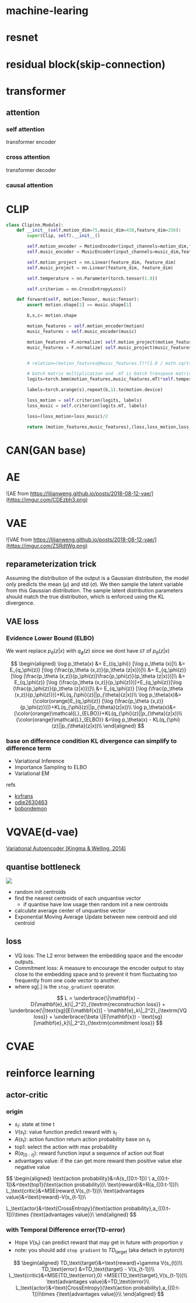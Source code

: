 # machine-learing

# resnet

# residual block(skip-connection)

# transformer

## attention

### self attention

transformer encoder

### cross attention

transformer decoder

### causal attention

# CLIP


```py
class Clip(nn.Module):
    def __init__(self,motion_dim=75,music_dim=438,feature_dim=256):
        super(Clip, self).__init__()

        self.motion_encoder = MotionEncoder(input_channels=motion_dim,feature_dim=feature_dim)
        self.music_encoder = MusicEncoder(input_channels=music_dim,feature_dim=feature_dim)

        self.motion_project = nn.Linear(feature_dim, feature_dim)
        self.music_project = nn.Linear(feature_dim, feature_dim)

        self.temperature = nn.Parameter(torch.tensor(1.0))

        self.criterion = nn.CrossEntropyLoss()

    def forward(self, motion:Tensor, music:Tensor):
        assert motion.shape[1] == music.shape[1]

        b,s,c= motion.shape

        motion_features = self.motion_encoder(motion)
        music_features = self.music_encoder(music)

        motion_features =F.normalize( self.motion_project(motion_features),p=2,dim=-1)
        music_features = F.normalize( self.music_project(music_features),p=2,dim=-1)


        # relation=(motion_features@music_features.T)*(1.0 / math.sqrt(c))

        # batch matrix multiplication and .mT is batch transpose matrix
        logits=torch.bmm(motion_features,music_features.mT)*self.temperature

        labels=torch.arange(s).repeat(b,1).to(motion.device)

        loss_motion = self.criterion(logits, labels)
        loss_music = self.criterion(logits.mT, labels)

        loss=(loss_motion+loss_music)/2

        return (motion_features,music_features),(loss,loss_motion,loss_music)
```

# CAN(GAN base)

# AE
![AE from https://lilianweng.github.io/posts/2018-08-12-vae/](https://imgur.com/CDEzbh3.png)
# VAE
![VAE from https://lilianweng.github.io/posts/2018-08-12-vae/](https://imgur.com/ZSRdtWg.png)
## reparameterization trick

Assuming the distribution of the output is a Gaussian distribution, the model only predicts the mean ($\mu$) and std ($\sigma$). We then sample the latent variable from this Gaussian distribution. The sample latent distribution parameters should match the true distribution, which is enforced using the KL divergence.

## VAE loss

### Evidence Lower Bound (ELBO)

We want replace $p_{\theta}(z|x)$ with $q_{\phi}(z)$ since we dont have `GT` of $p_{\theta} (z|x)$

$$
\begin{aligned}
\log p_\theta(x) &= E_{(q_\phi)} [\log p_\theta (x)]\\
&= E_{q_\phi(z)} [\log (\frac{p_\theta (x,z)}{p_\theta (z|x)})]\\
&= E_{q_\phi(z)} [\log (\frac{p_\theta (x,z)}{p_\phi(z)}\frac{p_\phi(z)}{p_\theta (z|x)})]\\
&= E_{q_\phi(z)} [\log (\frac{p_\theta (x,z)}{p_\phi(z)})]+E_{q_\phi(z)}[\log (\frac{p_\phi(z)}{p_\theta (z|x)})]\\
&= E_{q_\phi(z)} [\log (\frac{p_\theta (x,z)}{p_\phi(z)})]+KL(q_{\phi}(z)||p_{\theta}(z|x))\\
\log p_\theta(x)&= {\color{orange}E_{q_\phi(z)} [\log (\frac{p_\theta (x,z)}{p_\phi(z)})]}+KL(q_{\phi}(z)||p_{\theta}(z|x))\\
\log p_\theta(x)&= {\color{orange}\mathcal{L}_{ELBO}}+KL(q_{\phi}(z)||p_{\theta}(z|x))\\
{\color{orange}\mathcal{L}_{ELBO}} &=\log p_\theta(x) - KL(q_{\phi}(z)||p_{\theta}(z|x))\\
\end{aligned}
$$

<!-- $$
\begin{aligned}
KL(q_\phi(z|x),p(z|x))&=E_q[\log q_\phi(z∣x)-\log p(z|x)]\\
&=E_q​[\log q_\phi​(z∣x)−\log (\frac{p(z,x)}{p(x)})]\\
&=E_q[\log q_\phi(z∣x)−(\log p(z,x)-\log p(x))]\\
&=E_q[\log q_\phi(z∣x)−\log p(z,x)+\log p(x)]\\
&=E_q[\log q_\phi(z∣x)−\log p(z,x)]+\log p(x)\\
&=E_q​[\log q_\phi​(z∣x)−\log p_\phi​(x∣z)p(z)]+\log p(x) \\
\log p(x) &=E_q​[\log q_\phi​(z∣x)−\log p_\theta(x∣z)p(z)] + KL(q_\phi(z|x),p(z|x)) \\

\end{aligned}
$$

$$
\begin{aligned}
\mathcal{L}_\text{ELBO}&=E_q​[\log p_\theta(x∣z)p(z)−\log q_\phi​(z∣x)]\\
&=E_q​[\log p_\theta​​(x∣z)+\log p(z)−\log q_\phi​(z∣x)]\\
&=E_q​[\log p_\theta​​(x∣z)]+E_q​[\log p(z)−\log q_\phi​(z∣x)]\\
&=E_q​[\log p_\theta​(x∣z)]+KL(p(z),q_\phi​(z∣x))\\
\end{aligned}
$$ -->

<!-- $$
\begin{align}
  
\log p(x) & = KL(q(z)\|p(z|x))+
{\color{orange}{
\mathbb{E}_{z\sim q}\left[\log \frac{p(x,z)}{q(z)}\right]}
}\\
\log p(x) & =KL(q(z)\|p(z|x))+{\color{orange}{
\mathbb{E}_{z\sim q}\left[\log p(x,z) - \log q(z)\right]}
}\\
 \log p(x) & =KL(q(z)\|p(z|x))+\color{orange}{{\mathcal{L}_\text{ELBO}}}\\
\color{orange}{\mathcal{L}_\text{ELBO}} & =\log p(x) - KL(q(z)\|p(z|x))\\

\end{align}
$$ -->

### base on difference condition KL divergence can simplify to difference term 

- Variational Inference
- Importance Sampling to ELBO
- Variational EM

refs
- [kvfrans](https://kvfrans.com/deriving-the-kl/)
- [odie2630463](https://odie2630463.github.io/2018/08/21/vi-1/)
- [bobondemon](https://bobondemon.github.io/2024/07/18/%E7%B4%80%E9%8C%84-Evidence-Lower-BOund-ELBO-%E7%9A%84%E4%B8%89%E7%A8%AE%E7%94%A8%E6%B3%95/)

# VQVAE(d-vae)
[Variational Autoencoder (Kingma & Welling, 2014)](https://arxiv.org/abs/1312.6114)

## quantise bottleneck

![](https://imgur.com/6MiZYhw.png)
- random init centroids
- find the nearest centroids of each unquantise vector
  - if quantise have low usage then random init a new centroids
- calculate average center of unquantise vector
- Exponential Moving Average Update between new centroid and old centroid

## loss

- VQ loss: The L2 error between the embedding space and the encoder outputs.
- Commitment loss: A measure to encourage the encoder output to stay close to the embedding space and to prevent it from fluctuating too frequently from one code vector to another.
- where $\text{sg}[.]$ is the `stop_gradient` operator.

$$
L = \underbrace{\|\mathbf{x} - D(\mathbf{e}_k)\|_2^2}_{\textrm{reconstruction loss}} + 
\underbrace{\|\text{sg}[E(\mathbf{x})] - \mathbf{e}_k\|_2^2}_{\textrm{VQ loss}} + 
\underbrace{\beta \|E(\mathbf{x}) - \text{sg}[\mathbf{e}_k]\|_2^2}_{\textrm{commitment loss}}
$$

# CVAE

# reinforce learning

## actor-critic

### origin
- $s_{t}$: state at time t
- $V(s_{t})$: value function predict reward with $s_{t}$
- $A(s_{t})$: action function return action probability base on $s_{t}$
- top1: select the action with max probability
- $R(a_{[0:t]})$: reward function input a sequence of action out float
- advantages value: if the can get more reward then positive value else negative value

$$
\begin{aligned}
\text{action probability}&=A(s_{[0:t-1]}) \\
a_{[0:t-1]}&=\text{top1}(\text{action probability})\\
\text{reward}&=R(a_{[0:t-1]})\\
L_\text{critic}&=MSE(reward,V(s_{t-1}))\\
\text{advantages value}&=\text{reward}-V(s_{t-1})\\

L_\text{actor}&=\text{CrossEntropy}(\text{action probability},a_{[0:t-1]})\times {\text{advantages value}}\\
\end{aligned}
$$

### with Temporal Difference error(TD-error)

- Hope $V(s_{t})$ can predict reward that may get in future with proportion $\gamma$
- note: you should add `stop gradient` to $TD_\text{target}$ (aka detach in pytorch)

$$
\begin{aligned}
TD_\text{target}&=\text{reward}+\gamma V(s_{t})\\
TD_\text{error} &=TD_\text{target} - V(s_{t-1})\\
L_\text{critic}&=MSE(TD_\text{error},0) =MSE(TD_\text{target},V(s_{t-1}))\\
\text{advantages value}&=TD_\text{error}\\
L_\text{actor}&=\text{CrossEntropy}(\text{action probability},a_{[0:t-1]})\times {\text{advantages value}}\\
\end{aligned}
$$
